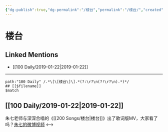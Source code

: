 ```yaml
---
{"dg-publish":true,"dg-permalink":"/楼台","permalink":"/楼台/","created":"2022-12-22T13:50:45.000+08:00","updated":"2023-01-04T13:18:04.002+08:00"}
---
```


# 楼台

## Linked Mentions
- [[100 Daily/2019-01-22\|2019-01-22]]


---

```expander
path:"100 Daily" /.*\[\[楼台\]\].*(?:\r?\n(?!\r?\n).*)*/
## [[$filename]]
$match
```
## [[100 Daily/2019-01-22\|2019-01-22]]
朱七老师与深深合唱的《[[200 Songs/楼台\|楼台]]》出了歌词版MV，大家看了吗？[朱七的微博视频](https://video.weibo.com/show?fid=1034:4331295405478612)
<-->